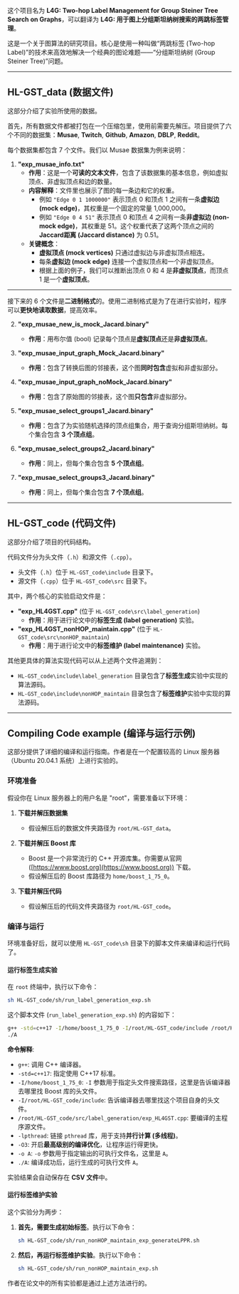 这个项目名为 **L4G: Two-hop Label Management for Group Steiner Tree Search on Graphs**，可以翻译为 **L4G: 用于图上分组斯坦纳树搜索的两跳标签管理**。

这是一个关于图算法的研究项目。核心是使用一种叫做“两跳标签 (Two-hop Label)”的技术来高效地解决一个经典的图论难题——“分组斯坦纳树 (Group Steiner Tree)”问题。

-----

## HL-GST\_data (数据文件)

这部分介绍了实验所使用的数据。

首先，所有数据文件都被打包在一个压缩包里，使用前需要先解压。项目提供了六个不同的数据集：**Musae**, **Twitch**, **Github**, **Amazon**, **DBLP**, **Reddit**。

每个数据集都包含 7 个文件。我们以 Musae 数据集为例来说明：

1.  **"exp\_musae\_info.txt"**
      * **作用**：这是一个**可读的文本文件**，包含了该数据集的基本信息，例如虚拟顶点、非虚拟顶点和边的数量。
      * **内容解释**：文件里也展示了图的每一条边和它的权重。
          * 例如 `"Edge 0 1 1000000"` 表示顶点 0 和顶点 1 之间有一条**虚拟边 (mock edge)**，其权重是一个固定的常量 1,000,000。
          * 例如 `"Edge 0 4 51"` 表示顶点 0 和顶点 4 之间有一条**非虚拟边 (non-mock edge)**，其权重是 51。这个权重代表了这两个顶点之间的**Jaccard距离 (Jaccard distance)** 为 0.51。
      * **关键概念**：
          * **虚拟顶点 (mock vertices)** 只通过虚拟边与非虚拟顶点相连。
          * 每条**虚拟边 (mock edge)** 连接一个虚拟顶点和一个非虚拟顶点。
          * 根据上面的例子，我们可以推断出顶点 0 和 4 是**非虚拟顶点**，而顶点 1 是一个**虚拟顶点**。

-----

接下来的 6 个文件是**二进制格式**的。使用二进制格式是为了在进行实验时，程序可以**更快地读取数据**，提高效率。

2.  **"exp\_musae\_new\_is\_mock\_Jacard.binary"**

      * **作用**：用布尔值 (bool) 记录每个顶点是**虚拟顶点**还是**非虚拟顶点**。

3.  **"exp\_musae\_input\_graph\_Mock\_Jacard.binary"**

      * **作用**：包含了转换后图的邻接表，这个图**同时包含**虚拟和非虚拟部分。

4.  **"exp\_musae\_input\_graph\_noMock\_Jacard.binary"**

      * **作用**：包含了原始图的邻接表，这个图**只包含**非虚拟部分。

5.  **"exp\_musae\_select\_groups1\_Jacard.binary"**

      * **作用**：包含了为实验随机选择的顶点组集合，用于查询分组斯坦纳树。每个集合包含 **3 个顶点组**。

6.  **"exp\_musae\_select\_groups2\_Jacard.binary"**

      * **作用**：同上，但每个集合包含 **5 个顶点组**。

7.  **"exp\_musae\_select\_groups3\_Jacard.binary"**

      * **作用**：同上，但每个集合包含 **7 个顶点组**。

-----

## HL-GST\_code (代码文件)

这部分介绍了项目的代码结构。

代码文件分为头文件（`.h`）和源文件（`.cpp`）。

  * 头文件（`.h`）位于 `HL-GST_code\include` 目录下。
  * 源文件（`.cpp`）位于 `HL-GST_code\src` 目录下。

其中，两个核心的实验启动文件是：

  * **"exp\_HL4GST.cpp"** (位于 `HL-GST_code\src\label_generation`)
      * **作用**：用于进行论文中的**标签生成 (label generation)** 实验。
  * **"exp\_HL4GST\_nonHOP\_maintain.cpp"** (位于 `HL-GST_code\src\nonHOP_maintain`)
      * **作用**：用于进行论文中的**标签维护 (label maintenance)** 实验。

其他更具体的算法实现代码可以从上述两个文件追溯到：

  * `HL-GST_code\include\label_generation` 目录包含了**标签生成**实验中实现的算法源码。
  * `HL-GST_code\include\nonHOP_maintain` 目录包含了**标签维护**实验中实现的算法源码。

-----

## Compiling Code example (编译与运行示例)

这部分提供了详细的编译和运行指南。作者是在一个配置较高的 Linux 服务器（Ubuntu 20.04.1 系统）上进行实验的。

### 环境准备

假设你在 Linux 服务器上的用户名是 "root"，需要准备以下环境：

1.  **下载并解压数据集**

      * 假设解压后的数据文件夹路径为 `root/HL-GST_data`。

2.  **下载并解压 Boost 库**

      * Boost 是一个非常流行的 C++ 开源库集。你需要从官网 ([https://www.boost.org](https://www.boost.org)) 下载。
      * 假设解压后的 Boost 库路径为 `home/boost_1_75_0`。

3.  **下载并解压代码**

      * 假设解压后的代码文件夹路径为 `root/HL-GST_code`。

### 编译与运行

环境准备好后，就可以使用 `HL-GST_code\sh` 目录下的脚本文件来编译和运行代码了。

#### **运行标签生成实验**

在 `root` 终端中，执行以下命令：

```bash
sh HL-GST_code/sh/run_label_generation_exp.sh
```

这个脚本文件 (`run_label_generation_exp.sh`) 的内容如下：

```bash
g++ -std=c++17 -I/home/boost_1_75_0 -I/root/HL-GST_code/include /root/HL-GST_code/src/label_generation/exp_HL4GST.cpp -lpthread -O3 -o A
./A
```

**命令解释**:

  * `g++`: 调用 C++ 编译器。
  * `-std=c++17`: 指定使用 C++17 标准。
  * `-I/home/boost_1_75_0`: `-I` 参数用于指定头文件搜索路径，这里是告诉编译器去哪里找 Boost 库的头文件。
  * `-I/root/HL-GST_code/include`: 告诉编译器去哪里找这个项目自身的头文件。
  * `/root/HL-GST_code/src/label_generation/exp_HL4GST.cpp`: 要编译的主程序源文件。
  * `-lpthread`: 链接 `pthread` 库，用于支持**并行计算 (多线程)**。
  * `-O3`: 开启**最高级别的编译优化**，让程序运行得更快。
  * `-o A`: `-o` 参数用于指定输出的可执行文件名，这里是 `A`。
  * `./A`: 编译成功后，运行生成的可执行文件 `A`。

实验结果会自动保存在 **CSV 文件**中。

#### **运行标签维护实验**

这个实验分为两步：

1.  **首先，需要生成初始标签**。执行以下命令：

    ```bash
    sh HL-GST_code/sh/run_nonHOP_maintain_exp_generateLPPR.sh
    ```

2.  **然后，再运行标签维护实验**。执行以下命令：

    ```bash
    sh HL-GST_code/sh/run_nonHOP_maintain_exp.sh
    ```

作者在论文中的所有实验都是通过上述方法进行的。